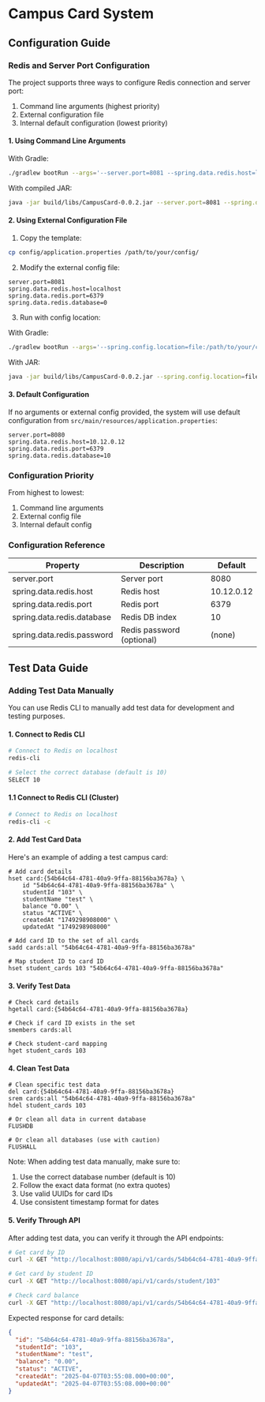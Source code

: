 # Campus Card System

## Configuration Guide

### Redis and Server Port Configuration

The project supports three ways to configure Redis connection and server port:

1. Command line arguments (highest priority)
2. External configuration file 
3. Internal default configuration (lowest priority)

#### 1. Using Command Line Arguments

With Gradle:
```bash
./gradlew bootRun --args='--server.port=8081 --spring.data.redis.host=localhost --spring.data.redis.port=6379 --spring.data.redis.database=0'
```

With compiled JAR:
```bash
java -jar build/libs/CampusCard-0.0.2.jar --server.port=8081 --spring.data.redis.host=localhost --spring.data.redis.port=6379 --spring.data.redis.database=0
```

#### 2. Using External Configuration File

1. Copy the template:
```bash
cp config/application.properties /path/to/your/config/
```

2. Modify the external config file:
```properties
server.port=8081
spring.data.redis.host=localhost  
spring.data.redis.port=6379
spring.data.redis.database=0
```

3. Run with config location:

With Gradle:
```bash
./gradlew bootRun --args='--spring.config.location=file:/path/to/your/config/application.properties'
```

With JAR:
```bash
java -jar build/libs/CampusCard-0.0.2.jar --spring.config.location=file:/path/to/your/config/application.properties'
```

#### 3. Default Configuration

If no arguments or external config provided, the system will use default configuration from `src/main/resources/application.properties`:

```properties
server.port=8080
spring.data.redis.host=10.12.0.12
spring.data.redis.port=6379  
spring.data.redis.database=10
```

### Configuration Priority

From highest to lowest:
1. Command line arguments
2. External config file  
3. Internal default config

### Configuration Reference

| Property | Description | Default |
|---------|-------------|---------|
| server.port | Server port | 8080 |
| spring.data.redis.host | Redis host | 10.12.0.12 |  
| spring.data.redis.port | Redis port | 6379 |
| spring.data.redis.database | Redis DB index | 10 |
| spring.data.redis.password | Redis password (optional) | (none) |

## Test Data Guide

### Adding Test Data Manually

You can use Redis CLI to manually add test data for development and testing purposes.

#### 1. Connect to Redis CLI

```bash
# Connect to Redis on localhost
redis-cli 

# Select the correct database (default is 10)
SELECT 10
```

#### 1.1 Connect to Redis CLI (Cluster)

```bash
# Connect to Redis on localhost
redis-cli -c 

```

#### 2. Add Test Card Data

Here's an example of adding a test campus card:

```redis
# Add card details
hset card:{54b64c64-4781-40a9-9ffa-88156ba3678a} \
    id "54b64c64-4781-40a9-9ffa-88156ba3678a" \
    studentId "103" \
    studentName "test" \
    balance "0.00" \
    status "ACTIVE" \
    createdAt "1749298908000" \
    updatedAt "1749298908000"

# Add card ID to the set of all cards
sadd cards:all "54b64c64-4781-40a9-9ffa-88156ba3678a"

# Map student ID to card ID
hset student_cards 103 "54b64c64-4781-40a9-9ffa-88156ba3678a"
```

#### 3. Verify Test Data

```redis
# Check card details
hgetall card:{54b64c64-4781-40a9-9ffa-88156ba3678a}

# Check if card ID exists in the set
smembers cards:all

# Check student-card mapping
hget student_cards 103
```

#### 4. Clean Test Data

```redis
# Clean specific test data
del card:{54b64c64-4781-40a9-9ffa-88156ba3678a}
srem cards:all "54b64c64-4781-40a9-9ffa-88156ba3678a"
hdel student_cards 103

# Or clean all data in current database
FLUSHDB

# Or clean all databases (use with caution)
FLUSHALL
```

Note: When adding test data manually, make sure to:
1. Use the correct database number (default is 10)
2. Follow the exact data format (no extra quotes)
3. Use valid UUIDs for card IDs
4. Use consistent timestamp format for dates

#### 5. Verify Through API

After adding test data, you can verify it through the API endpoints:

```bash
# Get card by ID
curl -X GET "http://localhost:8080/api/v1/cards/54b64c64-4781-40a9-9ffa-88156ba3678a"

# Get card by student ID
curl -X GET "http://localhost:8080/api/v1/cards/student/103"

# Check card balance
curl -X GET "http://localhost:8080/api/v1/cards/54b64c64-4781-40a9-9ffa-88156ba3678a/balance"
```

Expected response for card details:
```json
{
  "id": "54b64c64-4781-40a9-9ffa-88156ba3678a",
  "studentId": "103",
  "studentName": "test",
  "balance": "0.00",
  "status": "ACTIVE",
  "createdAt": "2025-04-07T03:55:08.000+00:00",
  "updatedAt": "2025-04-07T03:55:08.000+00:00"
}
```
